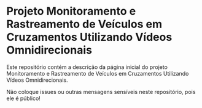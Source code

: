 # Projeto Monitoramento e Rastreamento de Veículos em Cruzamentos Utilizando Vídeos Omnidirecionais

Este repositório contém a descrição da página inicial do projeto Monitoramento e Rastreamento de Veículos em Cruzamentos Utilizando Vídeos Omnidirecionais.

Não coloque issues ou outras mensagens sensíveis neste repositório, pois ele é público!